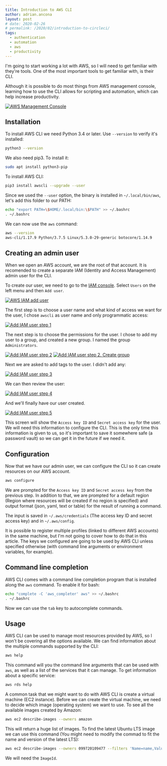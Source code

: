 ```yaml
---
title: Introduction to AWS CLI
author: adrian.ancona
layout: post
# date: 2020-02-26
# permalink: /2020/02/introduction-to-circleci/
tags:
  - authentication
  - automation
  - aws
  - productivity
---
```


I'm going to start working a lot with AWS, so I will need to get familiar with they're tools. One of the most important tools to get familiar with, is their CLI.

Although it is possible to do most things from AWS management console, learning how to use the CLI allows for scripting and automation, which can help increase productivity.

[<img src="/images/posts/aws-management-console.png" alt="AWS Management Console" />](/images/posts/aws-management-console.png)

## Installation

To install AWS CLI we need Python 3.4 or later. Use `--version` to verify it's installed:

```sh
python3 --version
```

We also need pip3. To install it:

```sh
sudo apt install python3-pip
```

To install AWS CLI:

```sh
pip3 install awscli --upgrade --user
```

Since we used the `--user` option, the binary is installed in `~/.local/bin/aws`, let's add this folder to our PATH:

```sh
echo "export PATH=\$HOME/.local/bin:\$PATH" >> ~/.bashrc
. ~/.bashrc
```

We can now use the `aws` command:

```sh
aws --version
aws-cli/1.17.9 Python/3.7.5 Linux/5.3.0-29-generic botocore/1.14.9
```

## Creating an admin user

When we open an AWS account, we are the root of that account. It is recomended to create a separate IAM (Identity and Access Management) admin user for the CLI.

To create our user, we need to go to the [IAM console](https://console.aws.amazon.com/iam/). Select `Users` on the left menu and then `Add user`.

[<img src="/images/posts/aws-aim-add-user.png" alt="AWS IAM add user" />](/images/posts/aws-iam-add-user.png)

The first step is to choose a user name and what kind of access we want for the user, I chose `awscli` as user name and only programmatic access:

[<img src="/images/posts/add-iam-user-step-1.png" alt="Add IAM user step 1" />](/images/posts/add-iam-user-step-1.png)

The next step is to choose the permissions for the user. I chose to add my user to a group, and created a new group. I named the group `Administrators`.

[<img src="/images/posts/add-iam-user-step-2.png" alt="Add IAM user step 2" />](/images/posts/add-iam-user-step-2.png)
[<img src="/images/posts/add-iam-user-step-2-create-group.png" alt="Add IAM user step 2. Create group" />](/images/posts/add-iam-user-step-2.png)

Next we are asked to add tags to the user. I didn't add any:

[<img src="/images/posts/add-iam-user-step-3.png" alt="Add IAM user step 3" />](/images/posts/add-iam-user-step-3.png)

We can then review the user:

[<img src="/images/posts/add-iam-user-step-4.png" alt="Add IAM user step 4" />](/images/posts/add-iam-user-step-4.png)

And we'll finally have our user created.

[<img src="/images/posts/add-iam-user-step-5.png" alt="Add IAM user step 5" />](/images/posts/add-iam-user-step-5.png)

This screen will show the `Access key ID` and `Secret access key` for the user. We will need this information to configure the CLI. This is the only time this information is given to us, so it's important to save it somewhere safe (a password vault) so we can get it in the future if we need it.

## Configuration

Now that we have our admin user, we can configure the CLI so it can create resources on our AWS account.

```sh
aws configure
```

We are prompted for the `Access key ID` and `Secret access key` from the previous step. In addition to that, we are prompted for a default region (Region where resources will be created if no region is specified) and output format (json, yaml, text or table) for the result of running a command.

The input is saved in `~/.aws/credentials` (The access key ID and secret access key) and in `~/.aws/config`.

It is possible to register multiple profiles (linked to different AWS accounts) in the same machine, but I'm not going to cover how to do that in this article. The keys we configured are going to be used by AWS CLI unless specified otherwise (with command line arguments or environment variables, for example).

## Command line completion

AWS CLI comes with a command line completion program that is installed along the `aws` command. To enable it for bash:

```sh
echo "complete -C 'aws_completer' aws" >> ~/.bashrc
. ~/.bashrc
```

Now we can use the `tab` key to autocomplete commands.

## Usage

AWS CLI can be used to manage most resources provided by AWS, so I won't be covering all the options available. We can find information about the multiple commands supported by the CLI:

```sh
aws help
```

This command will you the command line arguments that can be used with `aws`, as well as a list of the services that it can manage. To get information about a specific service:

```sh
aws rds help
```

A common task that we might want to do with AWS CLI is create a virtual machine (EC2 instance). Before we can create the virtual machine, we need to decide which image (operating system) we want to use. To see all the available images created by Amazon:

```sh
aws ec2 describe-images --owners amazon
```

This will return a huge list of images. To find the latest Ubuntu LTS image we can use this command (You might need to modify the commad to fit the name and version of the latest LTS):

```sh
aws ec2 describe-images --owners 099720109477 --filters 'Name=name,Values=ubuntu/images/hvm-ssd/ubuntu-bionic-18.04-amd64-server-????????' 'Name=state,Values=available' --query 'reverse(sort_by(Images, &CreationDate))[:1]'
```

We will need the `ImageId`.
